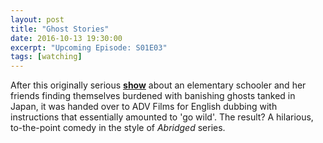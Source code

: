 ```yaml
---
layout: post
title: "Ghost Stories"
date: 2016-10-13 19:30:00
excerpt: "Upcoming Episode: S01E03"
tags: [watching]
---
```


After this originally serious **[show](https://myanimelist.net/anime/1281/Gakkou_no_Kaidan?q=ghost%20stories)** about an elementary schooler and her friends finding themselves burdened with banishing ghosts tanked in Japan, it was handed over to ADV Films for English dubbing with instructions that essentially amounted to 'go wild'. The result? A hilarious, to-the-point comedy in the style of *Abridged* series.